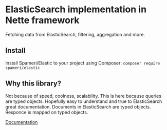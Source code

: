 # ElasticSearch implementation in Nette framework
Fetching data from ElasticSearch, filtering, aggregation and more.

## Install
Install Spameri/Elastic to your project using Composer:
`composer require spameri/elastic`

## Why this library?
Not because of speed, coolness, scalability.
This is here because queries are typed objects. Hopefully easy to understand and true to ElasticSearch great documentation.
Documents in ElasticSearch are typed objects.
Responce is mapped on typed objects.

[Documentation](./doc/01_intro.md)
